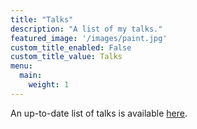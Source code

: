 ```yaml
---
title: "Talks"
description: "A list of my talks."
featured_image: '/images/paint.jpg'
custom_title_enabled: False
custom_title_value: Talks
menu: 
  main:
    weight: 1
---
```

<!-- {{< figure src="/images/back.jpg" title="Illustration from Victor Hugo et son temps (1881)" >}}
_The Hunchback of Notre-Dame_ (French: _Notre-Dame de Paris_) is a French Romantic/Gothic novel by Victor Hugo, published in 1831. The original French title refers to Notre Dame Cathedral, on which the story is centered. English translator Frederic Shoberl named the novel The Hunchback of Notre Dame in 1833 because at the time, Gothic novels were more popular than Romance novels in England. The story is set in Paris, France in the Late Middle Ages, during the reign of Louis XI. -->

An up-to-date list of talks is available [here](https://raw.githubusercontent.com/RiccardoBuscicchio/CV/build/talklist.pdf).